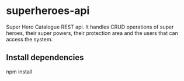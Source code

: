 # superheroes-api
Super Hero Catalogue REST api. It handles CRUD operations of super heroes, their super powers, their protection area and the users that can access the system.

## Install dependencies
npm install